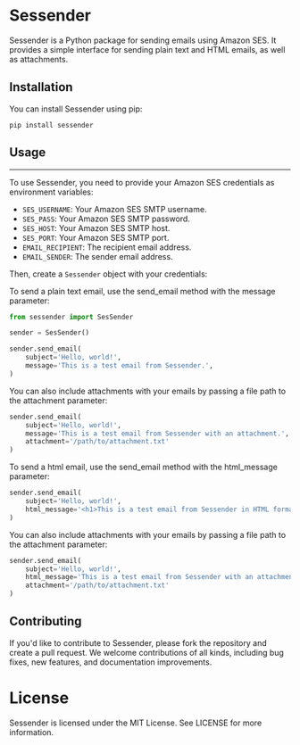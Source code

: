 # Sessender

Sessender is a Python package for sending emails using Amazon SES. It provides a simple interface for sending plain text and HTML emails, as well as attachments.

## Installation

You can install Sessender using pip:

```
pip install sessender
```


## Usage
-----

To use Sessender, you need to provide your Amazon SES credentials as environment variables:

- `SES_USERNAME`: Your Amazon SES SMTP username.
- `SES_PASS`: Your Amazon SES SMTP password.
- `SES_HOST`: Your Amazon SES SMTP host.
- `SES_PORT`: Your Amazon SES SMTP port.
- `EMAIL_RECIPIENT`: The recipient email address.
- `EMAIL_SENDER`: The sender email address.


Then, create a `Sessender` object with your credentials:

To send a plain text email, use the send_email method with the message parameter:


```python
from sessender import SesSender

sender = SesSender()

sender.send_email(
    subject='Hello, world!',
    message='This is a test email from Sessender.',
)

```
You can also include attachments with your emails by passing a file path to the attachment parameter:

```python
sender.send_email(
    subject='Hello, world!',
    message='This is a test email from Sessender with an attachment.',
    attachment='/path/to/attachment.txt'
)
```
To send a html email, use the send_email method with the html_message parameter:

```python
sender.send_email(
    subject='Hello, world!',
    html_message='<h1>This is a test email from Sessender in HTML format.</h1>',
)
```
You can also include attachments with your emails by passing a file path to the attachment parameter:

```python
sender.send_email(
    subject='Hello, world!',
    html_message='This is a test email from Sessender with an attachment.',
    attachment='/path/to/attachment.txt'
)
```

## Contributing
If you'd like to contribute to Sessender, please fork the repository and create a pull request. We welcome contributions of all kinds, including bug fixes, new features, and documentation improvements.

# License
Sessender is licensed under the MIT License. See LICENSE for more information.